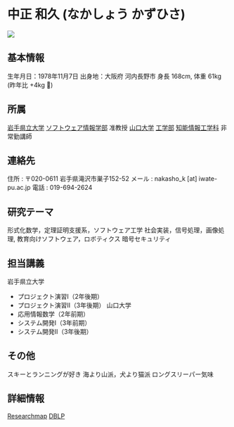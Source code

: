 中正 和久 (なかしょう かずひさ)
======================
![](nakasho.jpg)

基本情報
---------------------
生年月日：1978年11月7日
出身地：大阪府 河内長野市
身長 168cm, 体重 61kg (昨年比 +4kg 🥺)

所属
---------------------
[岩手県立大学](https://www.iwate-pu.ac.jp/) [ソフトウェア情報学部](https://www.soft.iwate-pu.ac.jp/) 准教授
[山口大学](http://www.yamaguchi-u.ac.jp/) [工学部](https://www.yamaguchi-u.ac.jp/eng/index.html) [知能情報工学科](http://www.csse.yamaguchi-u.ac.jp/) 非常勤講師

連絡先
----------------------
住所 : 〒020-0611 岩手県滝沢市巣子152-52
メール :  nakasho_k [at] iwate-pu.ac.jp
電話 : 019-694-2624

研究テーマ
----------------------
形式化数学，定理証明支援系，ソフトウェア工学
社会実装，信号処理，画像処理, 教育向けソフトウェア，ロボティクス
暗号セキュリティ

担当講義
----------------------
岩手県立大学
  - プロジェクト演習Ⅰ（2年後期）
  - プロジェクト演習Ⅱ（3年後期）
山口大学
  - 応用情報数学（2年前期）
  - システム開発Ⅰ（3年前期）
  - システム開発Ⅱ（3年後期）

その他
----------------------
スキーとランニングが好き
海より山派，犬より猫派
ロングスリーパー気味

詳細情報
----------------------
[Researchmap](https://researchmap.jp/kazuhisa.nakasho)
[DBLP](http://dblp.uni-trier.de/pers/hd/n/Nakasho:Kazuhisa)
